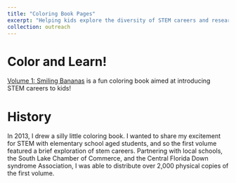 ```yaml
---
title: "Coloring Book Pages"
excerpt: "Helping kids explore the diversity of STEM careers and research."
collection: outreach
---
```

# Color and Learn!
<a href="files/SB_coloringbook.pdf" download>Volume 1: Smiling Bananas</a> is a fun coloring book aimed at introducing STEM careers to kids!

# History
In 2013, I drew a silly little coloring book. I wanted to share my excitement for STEM with elementary school aged students, and so the first volume featured a brief exploration of stem careers. Partnering with local schools, the South Lake Chamber of Commerce, and the Central Florida Down syndrome Association, I was able to distribute over 2,000 physical copies of the first volume.
